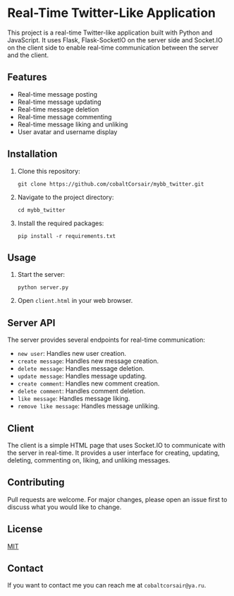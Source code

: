 # Real-Time Twitter-Like Application

This project is a real-time Twitter-like application built with Python and JavaScript. It uses Flask, Flask-SocketIO on the server side and Socket.IO on the client side to enable real-time communication between the server and the client.

## Features

- Real-time message posting
- Real-time message updating
- Real-time message deletion
- Real-time message commenting
- Real-time message liking and unliking
- User avatar and username display

## Installation

1. Clone this repository:
    ```
    git clone https://github.com/cobaltCorsair/mybb_twitter.git
    ```
2. Navigate to the project directory:
    ```
    cd mybb_twitter
    ```
3. Install the required packages:
    ```
    pip install -r requirements.txt
    ```

## Usage

1. Start the server:
    ```
    python server.py
    ```
2. Open `client.html` in your web browser.

## Server API

The server provides several endpoints for real-time communication:

- `new user`: Handles new user creation.
- `create message`: Handles new message creation.
- `delete message`: Handles message deletion.
- `update message`: Handles message updating.
- `create comment`: Handles new comment creation.
- `delete comment`: Handles comment deletion.
- `like message`: Handles message liking.
- `remove like message`: Handles message unliking.

## Client

The client is a simple HTML page that uses Socket.IO to communicate with the server in real-time. It provides a user interface for creating, updating, deleting, commenting on, liking, and unliking messages.

## Contributing

Pull requests are welcome. For major changes, please open an issue first to discuss what you would like to change.

## License

[MIT](https://choosealicense.com/licenses/mit/)

## Contact

If you want to contact me you can reach me at `cobaltcorsair@ya.ru`.

